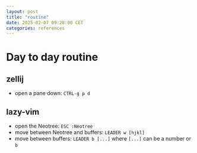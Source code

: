```yaml
---
layout: post
title: "routine"
date: 2025-02-07 09:28:00 CET
categories: references
---
```

# Day to day routine

## zellij

* open a pane down: `CTRL-g p d`

## lazy-vim

* open the Neotree: ``ESC :Neotree``
* move between Neotree and buffers: `LEADER w [hjkl]`
* move between buffers: `LEADER b [...]` where `[...]` can be a number or `b`
